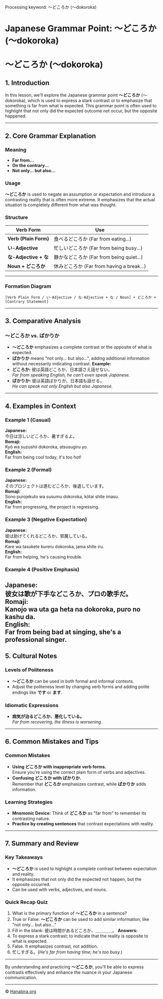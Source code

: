 Processing keyword: ～どころか (〜dokoroka)
# Japanese Grammar Point: ～どころか (〜dokoroka)
# ～どころか (〜dokoroka)
## 1. Introduction
In this lesson, we'll explore the Japanese grammar point **～どころか** (〜dokoroka), which is used to express a stark contrast or to emphasize that something is far from what is expected. This grammar point is often used to highlight that not only did the expected outcome not occur, but the opposite happened.

---
## 2. Core Grammar Explanation
### Meaning
- **Far from...**
- **On the contrary...**
- **Not only... but also...**
### Usage
**～どころか** is used to negate an assumption or expectation and introduce a contrasting reality that is often more extreme. It emphasizes that the actual situation is completely different from what was thought.
### Structure
| Verb Form       | Use                    |
|-----------------|------------------------|
| **Verb (Plain Form)** | 食べるどころか (Far from eating...) |
| **い-Adjective** | 忙しいどころか (Far from being busy...) |
| **な-Adjective + な** | 静かなどころか (Far from being quiet...) |
| **Noun + どころか** | 休みどころか (Far from having a break...) |
---
### Formation Diagram
```
[Verb Plain Form / い-Adjective / な-Adjective + な / Noun] + どころか + [Contrary Statement]
```
---
## 3. Comparative Analysis
### ～どころか vs. ばかりか
- **～どころか** emphasizes a complete contrast or the opposite of what is expected.
- **ばかりか** means "not only... but also...", adding additional information without necessarily indicating contrast.
**Example:**
- **どころか:** 彼は英語どころか、日本語さえ話せない。  
  *Far from speaking English, he can't even speak Japanese.*
- **ばかりか:** 彼は英語ばかりか、日本語も話せる。  
  *He can speak not only English but also Japanese.*
---
## 4. Examples in Context
### Example 1 (Casual)
**Japanese:**  
今日は涼しいどころか、暑すぎるよ。  
**Romaji:**  
Kyō wa suzushii dokoroka, atsusugiru yo.  
**English:**  
Far from being cool today, it's too hot!
### Example 2 (Formal)
**Japanese:**  
そのプロジェクトは進むどころか、後退しています。  
**Romaji:**  
Sono purojekuto wa susumu dokoroka, kōtai shite imasu.  
**English:**  
Far from progressing, the project is regressing.
### Example 3 (Negative Expectation)
**Japanese:**  
彼は助けてくれるどころか、邪魔している。  
**Romaji:**  
Kare wa tasukete kureru dokoroka, jama shite iru.  
**English:**  
Far from helping, he's causing trouble.
### Example 4 (Positive Emphasis)
**Japanese:**  
彼女は歌が下手などころか、プロの歌手だ。  
**Romaji:**  
Kanojo wa uta ga heta na dokoroka, puro no kashu da.  
**English:**  
Far from being bad at singing, she's a professional singer.
---
## 5. Cultural Notes
### Levels of Politeness
- **～どころか** can be used in both formal and informal contexts.
- Adjust the politeness level by changing verb forms and adding polite endings like **です** or **ます**.
### Idiomatic Expressions
- **病気が治るどころか、悪化している。**  
  *Far from recovering, the illness is worsening.*
---
## 6. Common Mistakes and Tips
### Common Mistakes
- **Using どころか with inappropriate verb forms.**  
  Ensure you're using the correct plain form of verbs and adjectives.
- **Confusing どころか with ばかりか.**  
  Remember that **どころか** emphasizes contrast, while **ばかりか** adds information.
### Learning Strategies
- **Mnemonic Device:** Think of **どころか** as "far from" to remember its contrasting nature.
- **Practice by creating sentences** that contrast expectations with reality.
---
## 7. Summary and Review
### Key Takeaways
- **～どころか** is used to highlight a complete contrast between expectation and reality.
- It emphasizes that not only did the expected not happen, but the opposite occurred.
- Can be used with verbs, adjectives, and nouns.
### Quick Recap Quiz
1. What is the primary function of **～どころか** in a sentence?
2. True or False: **～どころか** can be used to add similar information, like "not only... but also..."
3. Fill in the blank: 彼は時間があるどころか、＿＿＿＿。
**Answers:**
1. To express a stark contrast; to indicate that the reality is opposite to what is expected.
2. False. It emphasizes contrast, not addition.
3. 忙しすぎる。(*He's far from having time; he's too busy.*)
---
By understanding and practicing **～どころか**, you'll be able to express contrasts effectively and enhance the nuance in your Japanese communication.


---

© [Hanabira.org](https://hanabira.org)
